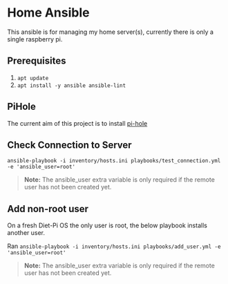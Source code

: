 # Home Ansible

This ansible is for managing my home server(s), currently there is only a single raspberry pi.

## Prerequisites

1. `apt update`
2. `apt install -y ansible ansible-lint`

## PiHole

The current aim of this project is to install [pi-hole](https://pi-hole.net/)

## Check Connection to Server

`ansible-playbook -i inventory/hosts.ini playbooks/test_connection.yml -e 'ansible_user=root'`

> **Note:** The ansible_user extra variable is only required if the remote user has not been created yet.

## Add non-root user

On a fresh Diet-Pi OS the only user is root, the below playbook installs another user.

Ran `ansible-playbook -i inventory/hosts.ini playbooks/add_user.yml -e 'ansible_user=root'`

> **Note:** The ansible_user extra variable is only required if the remote user has not been created yet.
